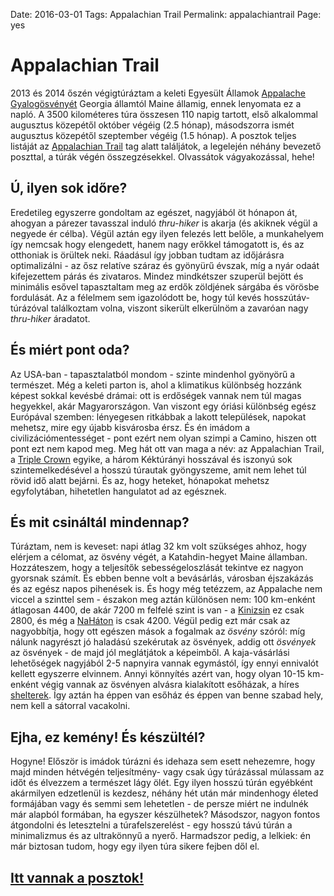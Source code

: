 Date: 2016-03-01
Tags: Appalachian Trail
Permalink: appalachiantrail
Page: yes

# Appalachian Trail

2013 és 2014 őszén végigtúráztam a keleti Egyesült Államok [Appalache Gyalogösvényét](http://en.wikipedia.org/wiki/Appalachian_Trail) Georgia államtól Maine államig, ennek lenyomata ez a napló. A 3500 kilométeres túra összesen 110 napig tartott, első alkalommal augusztus közepétől október végéig (2.5 hónap), másodszorra ismét augusztus közepétől szeptember végéig (1.5 hónap). A posztok teljes listáját az [Appalachian Trail](http://nyooc.blot.im/tagged/appalachian%20trail) tag alatt találjátok, a legelején néhány bevezető poszttal, a túrák végén összegzésekkel. Olvassátok vágyakozással, hehe!

## Ú, ilyen sok időre?

Eredetileg egyszerre gondoltam az egészet, nagyjából öt hónapon át, ahogyan a párezer tavasszal induló *thru-hiker* is akarja (és akiknek végül a negyede ér célba). Végül aztán egy ilyen felezés lett belőle, a munkahelyem így nemcsak hogy elengedett, hanem nagy erőkkel támogatott is, és az otthoniak is örültek neki. Ráadásul így jobban tudtam az időjárásra optimalizálni - az ősz relatíve száraz és gyönyürű évszak, míg a nyár odaát kifejezettem párás és zivataros. Mindez mindkétszer szuperül bejött és minimális esővel tapasztaltam meg az erdők zöldjének sárgába és vörösbe fordulását. Az a félelmem sem igazolódott be, hogy túl kevés hosszútáv-túrázóval találkoztam volna, viszont sikerült elkerülnöm a zavaróan nagy *thru-hiker* áradatot.

## És miért pont oda?

Az USA-ban - tapasztalatból mondom - szinte mindenhol gyönyörű a természet. Még a keleti parton is, ahol a klimatikus különbség hozzánk képest sokkal kevésbé drámai: ott is erdőségek vannak nem túl magas hegyekkel, akár Magyarországon. Van viszont egy óriási különbség egész Európával szemben: lényegesen ritkábbak a lakott települések, napokat mehetsz, mire egy újabb kisvárosba érsz. És én imádom a civilizációmentességet - pont ezért nem olyan szimpi a Camino, hiszen ott pont ezt nem kapod meg. Meg hát ott van maga a név: az Appalachian Trail, a [Triple Crown](https://en.wikipedia.org/wiki/Triple_Crown_of_Hiking) egyike, a három Kéktúrányi hosszával és iszonyú sok szintemelkedésével a hosszú túrautak gyöngyszeme, amit nem lehet túl rövid idő alatt bejárni. És az, hogy heteket, hónapokat mehetsz egyfolytában, hihetetlen hangulatot ad az egésznek.

## És mit csináltál mindennap?

Túráztam, nem is keveset: napi átlag 32 km volt szükséges ahhoz, hogy elérjem a célomat, az ösvény végét, a Katahdin-hegyet Maine államban. Hozzáteszem, hogy a teljesítők sebességeloszlását tekintve ez nagyon gyorsnak számít. És ebben benne volt a bevásárlás, városban éjszakázás és az egész napos pihenések is. És hogy még tetézzem, az Appalache nem viccel a szinttel sem - északon meg aztán különösen nem: 100 km-enként átlagosan 4400, de akár 7200 m felfelé szint is van - a [Kinizsin](http://www.teljesitmenyturazoktarsasaga.hu/tura?id=4602) ez csak 2800, és még a [NaHáton](http://www.teljesitmenyturazoktarsasaga.hu/tura?id=4877) is csak 4200. Végül pedig ezt már csak az nagyobbítja, hogy ott egészen mások a fogalmak az *ösvény* szóról: míg nálunk nagyrészt jó haladású szekérutak az ösvények, addig ott *ösvények* az ösvények - de majd jól meglátjátok a képeimből. A kaja-vásárlási lehetőségek nagyjából 2-5 napnyira vannak egymástól, így ennyi ennivalót kellett egyszerre elvinnem. Annyi könnyítés azért van, hogy olyan 10-15 km-enként végig vannak az ösvényen alvásra kialakított esőházak, a híres [shelterek](http://www.flickr.com/groups/908185@N20/). Így aztán ha éppen van esőház és éppen van benne szabad hely, nem kell a sátorral vacakolni.

## Ejha, ez kemény! És készültél?

Hogyne! Először is imádok túrázni és idehaza sem esett nehezemre, hogy majd minden hétvégén teljesítmény- vagy csak úgy túrázással múlassam az időt és élvezzem a természet lágy ölét. Egy ilyen hosszú túrán egyébként akármilyen edzetlenül is kezdesz, néhány hét után már mindenhogy életed formájában vagy és semmi sem lehetetlen - de persze miért ne indulnék már alapból formában, ha egyszer készülhetek? Másodszor, nagyon fontos átgondolni és letesztelni a túrafelszerelést - egy hosszú távú túrán a minimalizmus és az ultrakönnyű a nyerő. Harmadszor pedig, a lelkiek: én már biztosan tudom, hogy egy ilyen túra sikere fejben dől el.

## [Itt vannak a posztok!](http://nyooc.blot.im/tagged/appalachian%20trail)